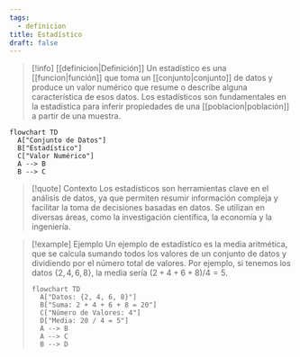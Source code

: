 ```yaml
---
tags:
  - definicion
title: Estadístico
draft: false
---
```

> [!info] [[definicion|Definición]]
> Un estadístico es una [[funcion|función]] que toma un [[conjunto|conjunto]] de datos y produce un valor numérico que resume o describe alguna característica de esos datos. Los estadísticos son fundamentales en la estadística para inferir propiedades de una [[poblacion|población]] a partir de una muestra.

```mermaid
flowchart TD
  A["Conjunto de Datos"]
  B["Estadístico"]
  C["Valor Numérico"]
  A --> B
  B --> C
```
> [!quote] Contexto
> Los estadísticos son herramientas clave en el análisis de datos, ya que permiten resumir información compleja y facilitar la toma de decisiones basadas en datos. Se utilizan en diversas áreas, como la investigación científica, la economía y la ingeniería.
>

> [!example] Ejemplo
> Un ejemplo de estadístico es la media aritmética, que se calcula sumando todos los valores de un conjunto de datos y dividiendo por el número total de valores. Por ejemplo, si tenemos los datos $\{2, 4, 6, 8\}$, la media sería $(2 + 4 + 6 + 8) / 4 = 5$.
> ```mermaid
> flowchart TD
>   A["Datos: {2, 4, 6, 8}"]
>   B["Suma: 2 + 4 + 6 + 8 = 20"]
>   C["Número de Valores: 4"]
>   D["Media: 20 / 4 = 5"]
>   A --> B
>   A --> C
>   B --> D
> ```